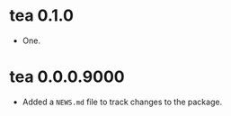 <!-- NEWS.md is maintained by https://fledge.cynkra.com, contributors should not edit this file -->

# tea 0.1.0

- One.


# tea 0.0.0.9000

* Added a `NEWS.md` file to track changes to the package.
